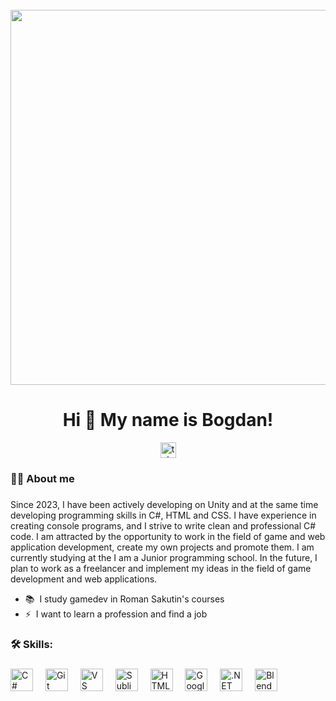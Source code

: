 <br clear="both">
<div align="center">
  <img height="600" width="1000" src="https://otkritkis.com/wp-content/uploads/2022/07/ifa7n.gif"  />
 <!-- <img height="300" width="600" src="https://tenor.com/ru/view/xd-programming-gif-23473924.gif"  /> -->
</div>

###
<h1 align="center">Hi 👋 My name is Bogdan!</h1>

<div align="center">
  <a href="https://t.me/BogdanByte" target="_blank">
    <img src="https://img.shields.io/static/v1?message=Telegram&logo=telegram&label=&color=2CA5E0&logoColor=white&labelColor=&style=for-the-badge" height="25" alt="telegram logo"  />
  </a>
   <!-- <a href="https://vk.com/id863705587" target="_blank">
    <img src="https://img.shields.io/badge/VKONTAKTE-blue" height="25" alt="youtube logo"  />
  </a> -->
</div>

###

###

<h3 align="left"> 👩‍💻  About me</h3>

###

<p align="left">Since 2023, I have been actively developing on Unity and at the same time developing programming skills in C#, HTML and CSS.
I have experience in creating console programs, and I strive to write clean and professional C# code. I am attracted by the opportunity to work in the field of game and web application development, create my own projects and promote them.
I am currently studying at the I am a Junior programming school. In the future, I plan to work as a freelancer and implement my ideas in the field of game development and web applications.</p>

* 📚  I study gamedev in Roman Sakutin's courses
* ⚡  I want to learn a profession and find a job

###



###

<h3 align="left">🛠 Skills:</h3>

###
<div align="left">
<img src="https://raw.githubusercontent.com/danielcranney/readme-generator/main/public/icons/skills/csharp-colored.svg" width="36" height="36" alt="C#" />
  <img width="12" />
<img src="https://raw.githubusercontent.com/danielcranney/readme-generator/main/public/icons/skills/git-colored.svg" width="36" height="36" alt="Git" />
  <img width="12" />
<img src="https://icon-icons.com/icons2/615/PNG/256/Visual_Studio_icon-icons.com_56597.png" width="36" height="36" alt="VS Code" />
  <img width="12" />
<img src="https://icon-icons.com/icons2/1381/PNG/512/sublimetext_94866.png" width="36" height="36" alt="Sublime Text" />
  <img width="12" />
<img src="https://raw.githubusercontent.com/danielcranney/readme-generator/main/public/icons/skills/html5-colored.svg" width="36" height="36" alt="HTML5" />
  <img width="12" />
<img src="https://icon-icons.com/icons2/2407/PNG/512/mega_icon_146149.png" width="36" height="36" alt="Google Cloud" />
  <img width="12" />
<img src="https://raw.githubusercontent.com/danielcranney/readme-generator/main/public/icons/skills/dot-net-colored.svg" width="36" height="36" alt=".NET" />
  <img width="12" />
<img src="https://raw.githubusercontent.com/danielcranney/readme-generator/main/public/icons/skills/blender-colored.svg" width="36" height="36" alt="Blender" /></a>
</div>

###
<!-- Your comment here 
<h3 align="left">🔥   Моя статистика :</h3>

###

<div align="center">
  <img src=""  />
</div>

###

<div align="center">
  <img src="" height="150" alt="stats graph"  />
  <img src="" height="150" alt="languages graph"  />
</div>

###
-->
